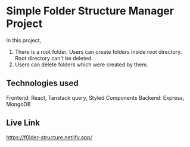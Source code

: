 # Simple Folder Structure Manager Project

In this project,

1. There is a root folder. Users can create folders inside root directory. Root directory can't be deleted.
2. Users can delete folders which were created by them.

## Technologies used

Frontend: React, Tanstack query, Styled Components
Backend: Express, MongoDB

## Live Link

https://f0lder-structure.netlify.app/
